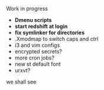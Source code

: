 Work in progress

- **Dmenu scripts**
- **start redshift at login**
- **fix symlinker for directories**
- .Xmodmap to switch caps and ctrl
- i3 and vim configs
- encrypted secrets?
- more cron jobs?
- new st default font
- urxvt?

we shall see






